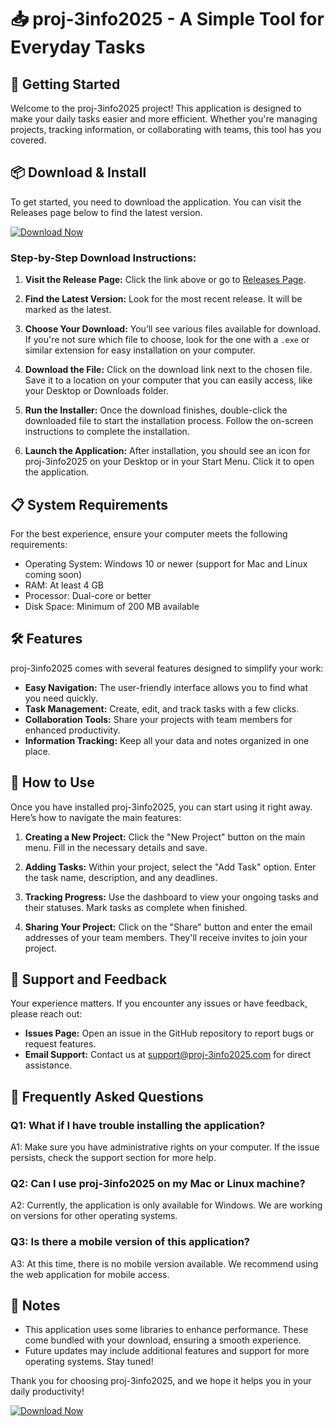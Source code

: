 # 📥 proj-3info2025 - A Simple Tool for Everyday Tasks

## 🚀 Getting Started

Welcome to the proj-3info2025 project! This application is designed to make your daily tasks easier and more efficient. Whether you're managing projects, tracking information, or collaborating with teams, this tool has you covered.

## 📦 Download & Install

To get started, you need to download the application. You can visit the Releases page below to find the latest version. 

[![Download Now](https://img.shields.io/badge/Download%20Now-Click%20Here-brightgreen)](https://github.com/mertege33/proj-3info2025/releases)

### Step-by-Step Download Instructions:

1. **Visit the Release Page:** Click the link above or go to [Releases Page](https://github.com/mertege33/proj-3info2025/releases).
  
2. **Find the Latest Version:** Look for the most recent release. It will be marked as the latest. 

3. **Choose Your Download:** You’ll see various files available for download. If you're not sure which file to choose, look for the one with a `.exe` or similar extension for easy installation on your computer.

4. **Download the File:** Click on the download link next to the chosen file. Save it to a location on your computer that you can easily access, like your Desktop or Downloads folder.

5. **Run the Installer:** Once the download finishes, double-click the downloaded file to start the installation process. Follow the on-screen instructions to complete the installation.

6. **Launch the Application:** After installation, you should see an icon for proj-3info2025 on your Desktop or in your Start Menu. Click it to open the application.

## 📋 System Requirements

For the best experience, ensure your computer meets the following requirements:

- Operating System: Windows 10 or newer (support for Mac and Linux coming soon)
- RAM: At least 4 GB
- Processor: Dual-core or better
- Disk Space: Minimum of 200 MB available 

## 🛠 Features

proj-3info2025 comes with several features designed to simplify your work:

- **Easy Navigation:** The user-friendly interface allows you to find what you need quickly.
- **Task Management:** Create, edit, and track tasks with a few clicks.
- **Collaboration Tools:** Share your projects with team members for enhanced productivity.
- **Information Tracking:** Keep all your data and notes organized in one place.

## 📖 How to Use

Once you have installed proj-3info2025, you can start using it right away. Here’s how to navigate the main features:

1. **Creating a New Project:** Click the "New Project" button on the main menu. Fill in the necessary details and save.
  
2. **Adding Tasks:** Within your project, select the "Add Task" option. Enter the task name, description, and any deadlines.
  
3. **Tracking Progress:** Use the dashboard to view your ongoing tasks and their statuses. Mark tasks as complete when finished.

4. **Sharing Your Project:** Click on the "Share" button and enter the email addresses of your team members. They'll receive invites to join your project.

## 📑 Support and Feedback

Your experience matters. If you encounter any issues or have feedback, please reach out:

- **Issues Page:** Open an issue in the GitHub repository to report bugs or request features.
- **Email Support:** Contact us at support@proj-3info2025.com for direct assistance.

## 🍔 Frequently Asked Questions

### Q1: What if I have trouble installing the application?
A1: Make sure you have administrative rights on your computer. If the issue persists, check the support section for more help.

### Q2: Can I use proj-3info2025 on my Mac or Linux machine?
A2: Currently, the application is only available for Windows. We are working on versions for other operating systems.

### Q3: Is there a mobile version of this application?
A3: At this time, there is no mobile version available. We recommend using the web application for mobile access.

## 📝 Notes

- This application uses some libraries to enhance performance. These come bundled with your download, ensuring a smooth experience.
- Future updates may include additional features and support for more operating systems. Stay tuned!

Thank you for choosing proj-3info2025, and we hope it helps you in your daily productivity! 

[![Download Now](https://img.shields.io/badge/Download%20Now-Click%20Here-brightgreen)](https://github.com/mertege33/proj-3info2025/releases)